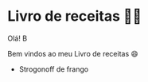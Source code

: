 # Livro de receitas :woman_cook:

Olá! B

Bem vindos ao meu Livro de receitas :smile:

- Strogonoff de frango

